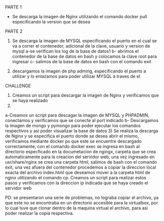 PARTE 1
-  Se descarga la imagen de Nginx utilizando el comando  docker pull especificando la version que se desea

PARTE 2

1) Se descarga la imagen de MYSQL especificando el puerto en el cual se va a correr el contenedor, adicional de la clave, usuario y version de mysql
 a-se verifican los log de la base de datos1
 b- abrimos el contenedor de la base de datos en bash y colocamos la clave root para ingresar
 c- salimos de la base de datos en bash con el comando exit 

2) descargamos la imagen de php adming, especificando el puerto a utilizar y lo enlazamos para poder utilizar MYSQL a traves de el


CHALLENGE
1) Creamos un script para descargar la imagen de Nginx y verificamos que se haya realizado 
2)
a-Creamos un script para descagar la imagen de MYSQL y PHPADMIN, conectamos y verificamos que se conecte al port indicado
b- Descargamos la imagen de mongo y pymongo para poder ejecutar los comandos respectivos y asi poder visualizar la base de datos
3) Se realiza la descarga de Nginx y se especifica el puerto donde se desea abrir el mismo, verificamos mediante docker ps que este se encuentre descargado correctamente, con el comando docker exec se ingresa en bash al  directorio especficado en la documetacion de ngingx, carpeta que se crea automaticamente para la creacion del servidor web, una vez ingresado en usr/share/nginx se crea una carpeta html, salimos de bash con el comando exit, una vez afuera del contenedor procedemos a copiar la direccion local exacta del archivo index.html que deseamos mover a la carpeta html de nginx utilizando el comando cp. Creamos un script para realizar estos pasos y verificamos con la direccion ip indicada que se haya creado el servidor web

PD: se presentaron una serie de problemas, no lograba copiar el archivo, ya que este no se encontraba en un directorio accesible para la virtualbox, por lo cual tuve que clonar dentro de la maquina virtual el archivo, para asi poder realizar la copia respectiva.

